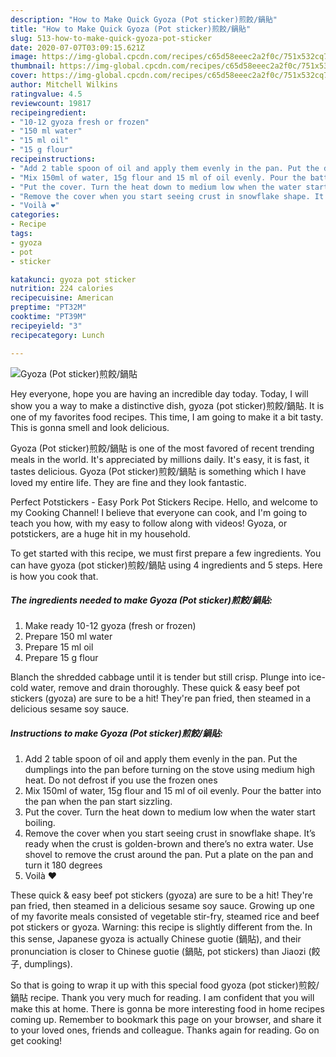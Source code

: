 ```yaml
---
description: "How to Make Quick Gyoza (Pot sticker)煎餃/鍋貼"
title: "How to Make Quick Gyoza (Pot sticker)煎餃/鍋貼"
slug: 513-how-to-make-quick-gyoza-pot-sticker
date: 2020-07-07T03:09:15.621Z
image: https://img-global.cpcdn.com/recipes/c65d58eeec2a2f0c/751x532cq70/gyoza-pot-sticker煎餃鍋貼-recipe-main-photo.jpg
thumbnail: https://img-global.cpcdn.com/recipes/c65d58eeec2a2f0c/751x532cq70/gyoza-pot-sticker煎餃鍋貼-recipe-main-photo.jpg
cover: https://img-global.cpcdn.com/recipes/c65d58eeec2a2f0c/751x532cq70/gyoza-pot-sticker煎餃鍋貼-recipe-main-photo.jpg
author: Mitchell Wilkins
ratingvalue: 4.5
reviewcount: 19817
recipeingredient:
- "10-12 gyoza fresh or frozen"
- "150 ml water"
- "15 ml oil"
- "15 g flour"
recipeinstructions:
- "Add 2 table spoon of oil and apply them evenly in the pan. Put the dumplings into the pan before turning on the stove using medium high heat. Do not defrost if you use the frozen ones"
- "Mix 150ml of water, 15g flour and 15 ml of oil evenly. Pour the batter into the pan when the pan start sizzling."
- "Put the cover. Turn the heat down to medium low when the water start boiling."
- "Remove the cover when you start seeing crust in snowflake shape. It’s ready when the crust is golden-brown and there’s no extra water. Use shovel to remove the crust around the pan. Put a plate on the pan and turn it 180 degrees"
- "Voilà ❤️"
categories:
- Recipe
tags:
- gyoza
- pot
- sticker

katakunci: gyoza pot sticker 
nutrition: 224 calories
recipecuisine: American
preptime: "PT32M"
cooktime: "PT39M"
recipeyield: "3"
recipecategory: Lunch

---
```



![Gyoza (Pot sticker)煎餃/鍋貼](https://img-global.cpcdn.com/recipes/c65d58eeec2a2f0c/751x532cq70/gyoza-pot-sticker煎餃鍋貼-recipe-main-photo.jpg)

Hey everyone, hope you are having an incredible day today. Today, I will show you a way to make a distinctive dish, gyoza (pot sticker)煎餃/鍋貼. It is one of my favorites food recipes. This time, I am going to make it a bit tasty. This is gonna smell and look delicious.

Gyoza (Pot sticker)煎餃/鍋貼 is one of the most favored of recent trending meals in the world. It's appreciated by millions daily. It's easy, it is fast, it tastes delicious. Gyoza (Pot sticker)煎餃/鍋貼 is something which I have loved my entire life. They are fine and they look fantastic.

Perfect Potstickers - Easy Pork Pot Stickers Recipe. Hello, and welcome to my Cooking Channel! I believe that everyone can cook, and I&#39;m going to teach you how, with my easy to follow along with videos! Gyoza, or potstickers, are a huge hit in my household.


To get started with this recipe, we must first prepare a few ingredients. You can have gyoza (pot sticker)煎餃/鍋貼 using 4 ingredients and 5 steps. Here is how you cook that.

<!--inarticleads1-->

##### The ingredients needed to make Gyoza (Pot sticker)煎餃/鍋貼:

1. Make ready 10-12 gyoza (fresh or frozen)
1. Prepare 150 ml water
1. Prepare 15 ml oil
1. Prepare 15 g flour


Blanch the shredded cabbage until it is tender but still crisp. Plunge into ice-cold water, remove and drain thoroughly. These quick &amp; easy beef pot stickers (gyoza) are sure to be a hit! They&#39;re pan fried, then steamed in a delicious sesame soy sauce. 

<!--inarticleads2-->

##### Instructions to make Gyoza (Pot sticker)煎餃/鍋貼:

1. Add 2 table spoon of oil and apply them evenly in the pan. Put the dumplings into the pan before turning on the stove using medium high heat. Do not defrost if you use the frozen ones
1. Mix 150ml of water, 15g flour and 15 ml of oil evenly. Pour the batter into the pan when the pan start sizzling.
1. Put the cover. Turn the heat down to medium low when the water start boiling.
1. Remove the cover when you start seeing crust in snowflake shape. It’s ready when the crust is golden-brown and there’s no extra water. Use shovel to remove the crust around the pan. Put a plate on the pan and turn it 180 degrees
1. Voilà ❤️


These quick &amp; easy beef pot stickers (gyoza) are sure to be a hit! They&#39;re pan fried, then steamed in a delicious sesame soy sauce. Growing up one of my favorite meals consisted of vegetable stir-fry, steamed rice and beef pot stickers or gyoza. Warning: this recipe is slightly different from the. In this sense, Japanese gyoza is actually Chinese guotie (鍋貼), and their pronunciation is closer to Chinese guotie (鍋貼, pot stickers) than Jiaozi (餃子, dumplings). 

So that is going to wrap it up with this special food gyoza (pot sticker)煎餃/鍋貼 recipe. Thank you very much for reading. I am confident that you will make this at home. There is gonna be more interesting food in home recipes coming up. Remember to bookmark this page on your browser, and share it to your loved ones, friends and colleague. Thanks again for reading. Go on get cooking!
